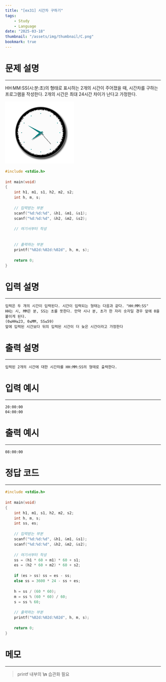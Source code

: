 ```yaml
---
title: "[ex31] 시간차 구하기"
tags:
    - Study
    - Language
date: "2025-03-18"
thumbnail: "/assets/img/thumbnail/C.png"
bookmark: true
---
```

# 문제 설명
---
HH:MM:SS(시:분:초)의 형태로 표시하는 2개의 시간이 주어졌을 때, 시간차를 구하는 프로그램을 작성한다.
2개의 시간은 최대 24시간 차이가 난다고 가정한다.

![ex31](<../../../../assets/img/C Language/ex31.png>)


```c
#include <stdio.h>

int main(void)
{
	int h1, m1, s1, h2, m2, s2;
	int h, m, s;

	// 입력받는 부분
	scanf("%d:%d:%d", &h1, &m1, &s1);
	scanf("%d:%d:%d", &h2, &m2, &s2);

	// 여기서부터 작성


	// 출력하는 부분
	printf("%02d:%02d:%02d", h, m, s);

	return 0;
}
```

# 입력 설명
---

```
입력은 두 개의 시간이 입력된다. 시간이 입력되는 형태는 다음과 같다. "HH:MM:SS"
HH는 시, MM은 분, SS는 초를 뜻한다. 만약 시나 분, 초가 한 자리 숫자일 경우 앞에 0을 붙이게 된다.
(0≤HH≤23, 0≤MM, SS≤59)
앞에 입력된 시간보다 뒤의 입력된 시간이 더 늦은 시간이라고 가정한다
```

# 출력 설명
---

```
입력된 2개의 시간에 대한 시간차를 HH:MM:SS의 형태로 출력한다.
```

# 입력 예시
---

```
20:00:00
04:00:00
```

# 출력 예시
---

```
08:00:00
```

# 정답 코드
---

```c
#include <stdio.h>

int main(void)
{
	int h1, m1, s1, h2, m2, s2;
	int h, m, s;
	int ss, es;

	// 입력받는 부분
	scanf("%d:%d:%d", &h1, &m1, &s1);
	scanf("%d:%d:%d", &h2, &m2, &s2);

	// 여기서부터 작성
	ss = (h1 * 60 + m1) * 60 + s1;
	es = (h2 * 60 + m2) * 60 + s2;

	if (es > ss) ss = es - ss;
	else ss = 3600 * 24 - ss + es;

	h = ss / (60 * 60);
	m = ss % (60 * 60) / 60;
	s = ss % 60;

	// 출력하는 부분
	printf("%02d:%02d:%02d", h, m, s);

	return 0;
}
```

# 메모
---
> printf 내부의 **\n** 습관화 필요
